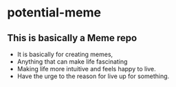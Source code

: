 # potential-meme

## This is basically a Meme repo
- It is basically for creating memes,
- Anything that can make life fascinating
- Making life more intuitive and feels happy to live.
- Have the urge to the reason for live up for something.
